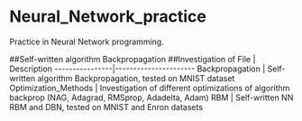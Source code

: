 # Neural_Network_practice
Practice in Neural Network programming.

##Self-written algorithm Backpropagation
##Investigation of 
File              | Description
----------------|----------------------
Backpropagation              | Self-written algorithm Backpropagation, tested on MNIST dataset
Optimization_Methods              | Investigation of different optimizations of algorithm backprop (NAG, Adagrad, RMSprop, Adadelta, Adam)
RBM              | Self-written NN RBM and DBN, tested on MNIST and Enron datasets
